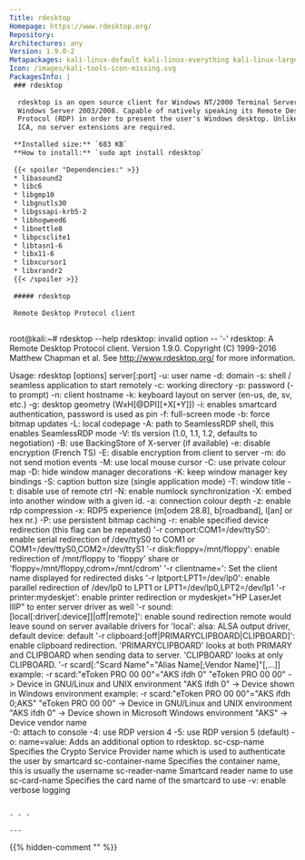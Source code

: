 ```yaml
---
Title: rdesktop
Homepage: https://www.rdesktop.org/
Repository: 
Architectures: any
Version: 1.9.0-2
Metapackages: kali-linux-default kali-linux-everything kali-linux-large kali-tools-information-gathering kali-tools-vulnerability 
Icon: /images/kali-tools-icon-missing.svg
PackagesInfo: |
 ### rdesktop
 
  rdesktop is an open source client for Windows NT/2000 Terminal Server and
  Windows Server 2003/2008. Capable of natively speaking its Remote Desktop
  Protocol (RDP) in order to present the user's Windows desktop. Unlike Citrix
  ICA, no server extensions are required.
 
 **Installed size:** `683 KB`  
 **How to install:** `sudo apt install rdesktop`  
 
 {{< spoiler "Dependencies:" >}}
 * libasound2 
 * libc6 
 * libgmp10
 * libgnutls30 
 * libgssapi-krb5-2 
 * libhogweed6
 * libnettle8
 * libpcsclite1 
 * libtasn1-6 
 * libx11-6
 * libxcursor1 
 * libxrandr2
 {{< /spoiler >}}
 
 ##### rdesktop
 
 Remote Desktop Protocol client
 
 ```
 root@kali:~# rdesktop --help
 rdesktop: invalid option -- '-'
 rdesktop: A Remote Desktop Protocol client.
 Version 1.9.0. Copyright (C) 1999-2016 Matthew Chapman et al.
 See http://www.rdesktop.org/ for more information.
 
 Usage: rdesktop [options] server[:port]
    -u: user name
    -d: domain
    -s: shell / seamless application to start remotely
    -c: working directory
    -p: password (- to prompt)
    -n: client hostname
    -k: keyboard layout on server (en-us, de, sv, etc.)
    -g: desktop geometry (WxH[@DPI][+X[+Y]])
    -i: enables smartcard authentication, password is used as pin
    -f: full-screen mode
    -b: force bitmap updates
    -L: local codepage
    -A: path to SeamlessRDP shell, this enables SeamlessRDP mode
    -V: tls version (1.0, 1.1, 1.2, defaults to negotiation)
    -B: use BackingStore of X-server (if available)
    -e: disable encryption (French TS)
    -E: disable encryption from client to server
    -m: do not send motion events
    -M: use local mouse cursor
    -C: use private colour map
    -D: hide window manager decorations
    -K: keep window manager key bindings
    -S: caption button size (single application mode)
    -T: window title
    -t: disable use of remote ctrl
    -N: enable numlock synchronization
    -X: embed into another window with a given id.
    -a: connection colour depth
    -z: enable rdp compression
    -x: RDP5 experience (m[odem 28.8], b[roadband], l[an] or hex nr.)
    -P: use persistent bitmap caching
    -r: enable specified device redirection (this flag can be repeated)
          '-r comport:COM1=/dev/ttyS0': enable serial redirection of /dev/ttyS0 to COM1
              or      COM1=/dev/ttyS0,COM2=/dev/ttyS1
          '-r disk:floppy=/mnt/floppy': enable redirection of /mnt/floppy to 'floppy' share
              or   'floppy=/mnt/floppy,cdrom=/mnt/cdrom'
          '-r clientname=<client name>': Set the client name displayed
              for redirected disks
          '-r lptport:LPT1=/dev/lp0': enable parallel redirection of /dev/lp0 to LPT1
              or      LPT1=/dev/lp0,LPT2=/dev/lp1
          '-r printer:mydeskjet': enable printer redirection
              or      mydeskjet="HP LaserJet IIIP" to enter server driver as well
          '-r sound:[local[:driver[:device]]|off|remote]': enable sound redirection
                      remote would leave sound on server
                      available drivers for 'local':
                      alsa:	ALSA output driver, default device: default
          '-r clipboard:[off|PRIMARYCLIPBOARD|CLIPBOARD]': enable clipboard
                       redirection.
                       'PRIMARYCLIPBOARD' looks at both PRIMARY and CLIPBOARD
                       when sending data to server.
                       'CLIPBOARD' looks at only CLIPBOARD.
          '-r scard[:"Scard Name"="Alias Name[;Vendor Name]"[,...]]
           example: -r scard:"eToken PRO 00 00"="AKS ifdh 0"
                    "eToken PRO 00 00" -> Device in GNU/Linux and UNIX environment
                    "AKS ifdh 0"       -> Device shown in Windows environment 
           example: -r scard:"eToken PRO 00 00"="AKS ifdh 0;AKS"
                    "eToken PRO 00 00" -> Device in GNU/Linux and UNIX environment
                    "AKS ifdh 0"       -> Device shown in Microsoft Windows environment 
                    "AKS"              -> Device vendor name                 
    -0: attach to console
    -4: use RDP version 4
    -5: use RDP version 5 (default)
    -o: name=value: Adds an additional option to rdesktop.
            sc-csp-name        Specifies the Crypto Service Provider name which
                               is used to authenticate the user by smartcard
            sc-container-name  Specifies the container name, this is usually the username
            sc-reader-name     Smartcard reader name to use
            sc-card-name       Specifies the card name of the smartcard to use
    -v: enable verbose logging
 
 ```
 
 - - -
 
---
```

{{% hidden-comment "<!--Do not edit anything above this line-->" %}}
